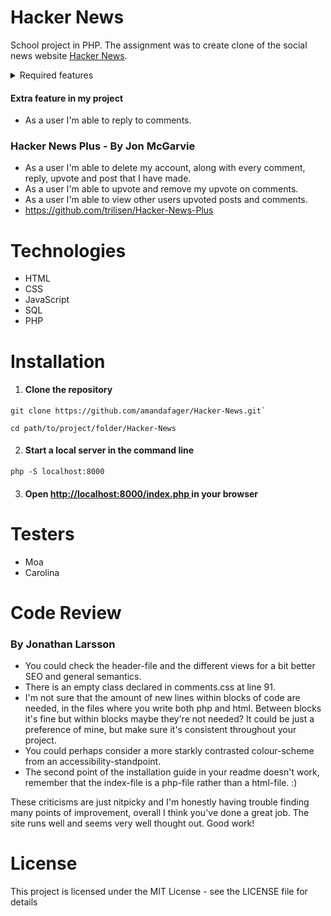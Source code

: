 # Hacker News

School project in PHP. The assignment was to create clone of the social news website [Hacker News](https://news.ycombinator.com/news).

<details><summary>Required features</summary>

- As a user I should be able to create an account.

- As a user I should be able to login.

- As a user I should be able to logout.

- As a user I should be able to edit my account email, password and biography.

- As a user I should be able to upload a profile avatar image.

- As a user I should be able to create new posts with title, link and description.

- As a user I should be able to edit my posts.

- As a user I should be able to delete my posts.

- As a user I'm able to view most upvoted posts.

- As a user I'm able to view new posts.

- As a user I should be able to upvote posts.

- As a user I should be able to remove upvote from posts.

- As a user I'm able to comment on a post.

- As a user I'm able to edit my comments.

- As a user I'm able to delete my comments.

</details>

#### Extra feature in my project

- As a user I'm able to reply to comments.

### Hacker News Plus - By Jon McGarvie

- As a user I'm able to delete my account, along with every comment, reply, upvote and post that I have made.
- As a user I'm able to upvote and remove my upvote on comments.
- As a user I'm able to view other users upvoted posts and comments.
- https://github.com/trilisen/Hacker-News-Plus

# Technologies

- HTML
- CSS
- JavaScript
- SQL
- PHP

# Installation

1. #### Clone the repository

```
git clone https://github.com/amandafager/Hacker-News.git`
```

```
cd path/to/project/folder/Hacker-News
```

2. #### Start a local server in the command line

```
php -S localhost:8000
```

3. #### Open [http://localhost:8000/index.php ](http://localhost:8000/index.php) in your browser

# Testers

- Moa
- Carolina

# Code Review

### By Jonathan Larsson

- You could check the header-file and the different views for a bit better SEO and general semantics.
- There is an empty class declared in comments.css at line 91.
- I'm not sure that the amount of new lines within blocks of code are needed, in the files where you write both php and html.
  Between blocks it's fine but within blocks maybe they're not needed? It could be just a preference of mine, but make sure it's consistent
  throughout your project.
- You could perhaps consider a more starkly contrasted colour-scheme from an accessibility-standpoint.
- The second point of the installation guide in your readme doesn't work, remember that the index-file is a php-file rather than a html-file. :)

These criticisms are just nitpicky and I'm honestly having trouble finding many points of improvement, overall I think you've done a great job.
The site runs well and seems very well thought out. Good work!

# License

This project is licensed under the MIT License - see the LICENSE file for details
